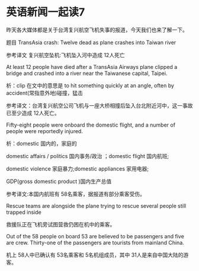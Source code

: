 # 英语新闻一起读7

昨天各大媒体都是关于台湾复兴航空飞机失事的报道，今天我们也来了解一下。

题目 TransAsia crash: Twelve dead as plane crashes into Taiwan river

参考译文 复兴航空坠机:飞机坠入河中造成 12人死亡

At least 12 people have died after a TransAsia Airways plane clipped a bridge and crashed into a river near the Taiwanese capital, Taipei.

析：clip 在文中的意思是 to hit something quickly at an angle, often by accident\(常指意外地\)碰撞，猛击

参考译文：台湾复兴航空公司飞机与一座大桥相撞后坠入台北附近河中，这一事故已至少造成 12人死亡。

Fifty-eight people were onboard the domestic flight, and a number of people were reportedly injured.

析：domestic 国内的，家庭的

domestic affairs / politics 国内事务/政治 ；domestic flight 国内航班;

domestic violence 家庭暴力;domestic appliances 家用电器;

GDP\(gross domestic product \)国内生产总值

参考译文:本国内航班有 58名乘客，据报道有部分乘客受伤。

Rescue teams are alongside the plane trying to rescue several people still trapped inside

救援队正在飞机旁试图营救仍困在机中的乘客。

Out of the 58 people on board 53 are believed to be passengers and five are crew. Thirty-one of the passengers are tourists from mainland China.

机上 58人中已确认有 53名乘客和 5名机组成员，其中 31人是来自中国大陆的游 客。


